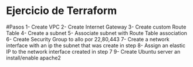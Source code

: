 # Ejercicio de Terraform
#Pasos
1- Create VPC
2- Create Internet Gateway
3- Create custom Route Table
4- Create a subnet
5- Associate subnet with Route Table association
6-  Create Security Group to allo por 22,80,443
7- Create a network interface with an ip the subnet that was create in step
8- Assign an elastic IP to the network interface created in step 7
9- Create Ubuntu server an install/enable apache2

